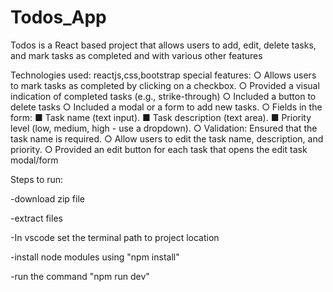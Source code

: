# Todos_App
Todos is a React based project that allows users to 
add, edit, delete tasks, and mark tasks as completed and with various other features

Technologies used: reactjs,css,bootstrap
special features: 
○ Allows users to mark tasks as completed by clicking on a checkbox.
○ Provided a visual indication of completed tasks (e.g., strike-through)
○ Included a button to delete tasks
○ Included a modal or a form to add new tasks.
○ Fields in the form:
■ Task name (text input).
■ Task description (text area).
■ Priority level (low, medium, high - use a dropdown).
○ Validation: Ensured that the task name is required.
○ Allow users to edit the task name, description, and priority.
○ Provided an edit button for each task that opens the edit task 
modal/form

Steps to run:

-download zip file

-extract files

-In vscode set the terminal path to project location

-install node modules using "npm install"

-run the command "npm run dev"
